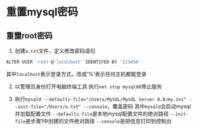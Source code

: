 # 重置mysql密码

## 重置root密码

1. 创建`a.txt`文件，定义修改密码语句

```bash
ALTER USER 'root'@'localhost' IDENTIFED BY '123456'
```

其中`localhost`表示登录方式，改成'%'表示任何主机都能登录

2. 以管理员身份打开电脑终端工具
执行`net stop mysql80`停止服务

3. 执行`mysqld --defaults-file="/Users/MySQL/MySQL Server 8.0/my.ini" --init-file="/Users/a.txt" --console`，覆盖密码
其中`mysqld`会启动mysql并加载配置文件
`--defaults-file`是本地mysql配置文件的绝对路径
`--init-file`是步骤1中创建的文件绝对路径
`--console`是把信息打印到控制台
